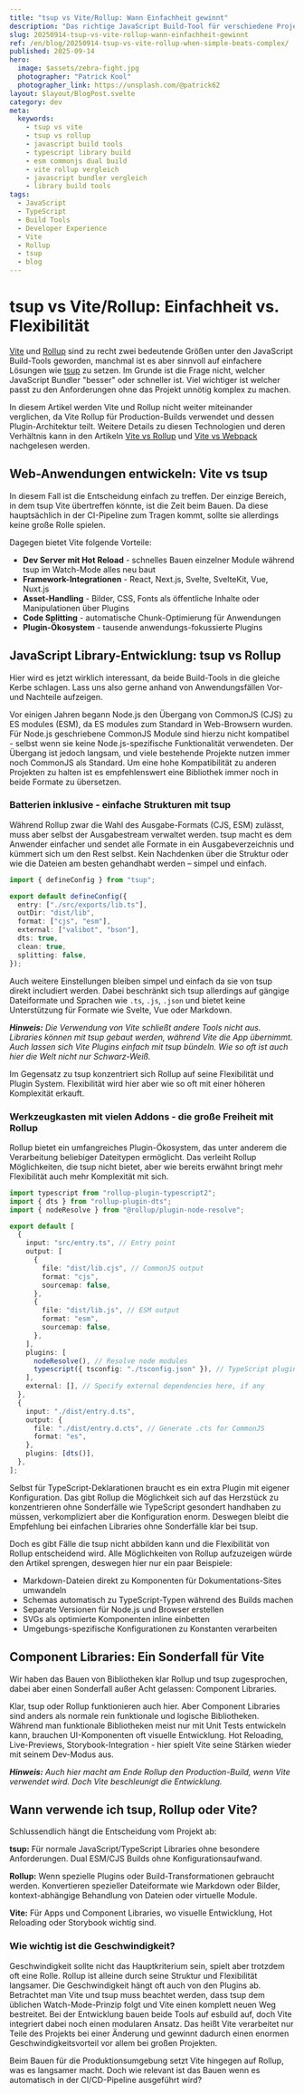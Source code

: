```yaml
---
title: "tsup vs Vite/Rollup: Wann Einfachheit gewinnt"
description: "Das richtige JavaScript Build-Tool für verschiedene Projekt-Anforderungen wählen. Vergleich von tsup mit Vite/Rollup für Anwendungen und Libraries. Inklusive Konfigurations-Beispiele und Entscheidungsframework."
slug: 20250914-tsup-vs-vite-rollup-wann-einfachheit-gewinnt
ref: /en/blog/20250914-tsup-vs-vite-rollup-when-simple-beats-complex/
published: 2025-09-14
hero:
  image: $assets/zebra-fight.jpg
  photographer: "Patrick Kool"
  photographer_link: https://unsplash.com/@patrick62
layout: $layout/BlogPost.svelte
category: dev
meta:
  keywords:
    - tsup vs vite
    - tsup vs rollup
    - javascript build tools
    - typescript library build
    - esm commonjs dual build
    - vite rollup vergleich
    - javascript bundler vergleich
    - library build tools
tags:
  - JavaScript
  - TypeScript
  - Build Tools
  - Developer Experience
  - Vite
  - Rollup
  - tsup
  - blog
---
```


# tsup vs Vite/Rollup: Einfachheit vs. Flexibilität

[Vite](https://vite.dev/) und [Rollup](https://rollupjs.org/introduction/) sind zu recht zwei bedeutende Größen unter den JavaScript Build-Tools geworden, manchmal ist es aber sinnvoll auf einfachere Lösungen wie [tsup](https://tsup.egoist.dev/#what-can-it-bundle) zu setzen. Im Grunde ist die Frage nicht, welcher JavaScript Bundler "besser" oder schneller ist. Viel wichtiger ist welcher passt zu den Anforderungen ohne das Projekt unnötig komplex zu machen.

In diesem Artikel werden Vite und Rollup nicht weiter miteinander verglichen, da Vite Rollup für Production-Builds verwendet und dessen Plugin-Architektur teilt. Weitere Details zu diesen Technologien und deren Verhältnis kann in den Artikeln [Vite vs Rollup](/de/blog/20250908-vite-vs-rollup-welche-build-tool/) und [Vite vs Webpack](/de/blog/20250417-vite-rollup-webpack/) nachgelesen werden.

## Web-Anwendungen entwickeln: Vite vs tsup

In diesem Fall ist die Entscheidung einfach zu treffen. Der einzige Bereich, in dem tsup Vite übertreffen könnte, ist die Zeit beim Bauen. Da diese hauptsächlich in der CI-Pipeline zum Tragen kommt, sollte sie allerdings keine große Rolle spielen.

Dagegen bietet Vite folgende Vorteile:

- **Dev Server mit Hot Reload** - schnelles Bauen einzelner Module während tsup im Watch-Mode alles neu baut
- **Framework-Integrationen** - React, Next.js, Svelte, SvelteKit, Vue, Nuxt.js
- **Asset-Handling** - Bilder, CSS, Fonts als öffentliche Inhalte oder Manipulationen über Plugins
- **Code Splitting** - automatische Chunk-Optimierung für Anwendungen
- **Plugin-Ökosystem** - tausende anwendungs-fokussierte Plugins

## JavaScript Library-Entwicklung: tsup vs Rollup

Hier wird es jetzt wirklich interessant, da beide Build-Tools in die gleiche Kerbe schlagen. Lass uns also gerne anhand von Anwendungsfällen Vor- und Nachteile aufzeigen.

Vor einigen Jahren begann Node.js den Übergang von CommonJS (CJS) zu ES modules (ESM), da ES modules zum Standard in Web-Browsern wurden. Für Node.js geschriebene CommonJS Module sind hierzu nicht kompatibel - selbst wenn sie keine Node.js-spezifische Funktionalität verwendeten. Der Übergang ist jedoch langsam, und viele bestehende Projekte nutzen immer noch CommonJS als Standard. Um eine hohe Kompatibilität zu anderen Projekten zu halten ist es empfehlenswert eine Bibliothek immer noch in beide Formate zu übersetzen.

### Batterien inklusive - einfache Strukturen mit tsup

Während Rollup zwar die Wahl des Ausgabe-Formats (CJS, ESM) zulässt, muss aber selbst der Ausgabestream verwaltet werden. tsup macht es dem Anwender einfacher und sendet alle Formate in ein Ausgabeverzeichnis und kümmert sich um den Rest selbst. Kein Nachdenken über die Struktur oder wie die Dateien am besten gehandhabt werden – simpel und einfach.

```ts title="tsup.config.ts"
import { defineConfig } from "tsup";

export default defineConfig({
  entry: ["./src/exports/lib.ts"],
  outDir: "dist/lib",
  format: ["cjs", "esm"],
  external: ["valibot", "bson"],
  dts: true,
  clean: true,
  splitting: false,
});
```

Auch weitere Einstellungen bleiben simpel und einfach da sie von tsup direkt includiert werden. Dabei beschränkt sich tsup allerdings auf gängige Dateiformate und Sprachen wie `.ts`, `.js`, `.json` und bietet keine Unterstützung für Formate wie Svelte, Vue oder Markdown.

_**Hinweis:** Die Verwendung von Vite schließt andere Tools nicht aus. Libraries können mit tsup gebaut werden, während Vite die App übernimmt. Auch lassen sich Vite Plugins einfach mit tsup bündeln. Wie so oft ist auch hier die Welt nicht nur Schwarz-Weiß._

Im Gegensatz zu tsup konzentriert sich Rollup auf seine Flexibilität und Plugin System. Flexibilität wird hier aber wie so oft mit einer höheren Komplexität erkauft.

### Werkzeugkasten mit vielen Addons - die große Freiheit mit Rollup

Rollup bietet ein umfangreiches Plugin-Ökosystem, das unter anderem die Verarbeitung beliebiger Dateitypen ermöglicht. Das verleiht Rollup Möglichkeiten, die tsup nicht bietet, aber wie bereits erwähnt bringt mehr Flexibilität auch mehr Komplexität mit sich.

```ts title="rollup.config.js"
import typescript from "rollup-plugin-typescript2";
import { dts } from "rollup-plugin-dts";
import { nodeResolve } from "@rollup/plugin-node-resolve";

export default [
  {
    input: "src/entry.ts", // Entry point
    output: [
      {
        file: "dist/lib.cjs", // CommonJS output
        format: "cjs",
        sourcemap: false,
      },
      {
        file: "dist/lib.js", // ESM output
        format: "esm",
        sourcemap: false,
      },
    ],
    plugins: [
      nodeResolve(), // Resolve node modules
      typescript({ tsconfig: "./tsconfig.json" }), // TypeScript plugin
    ],
    external: [], // Specify external dependencies here, if any
  },
  {
    input: "./dist/entry.d.ts",
    output: {
      file: "./dist/entry.d.cts", // Generate .cts for CommonJS
      format: "es",
    },
    plugins: [dts()],
  },
];
```

Selbst für TypeScript-Deklarationen braucht es ein extra Plugin mit eigener Konfiguration. Das gibt Rollup die Möglichkeit sich auf das Herzstück zu konzentrieren ohne Sonderfälle wie TypeScript gesondert handhaben zu müssen, verkompliziert aber die Konfiguration enorm. Deswegen bleibt die Empfehlung bei einfachen Libraries ohne Sonderfälle klar bei tsup.

Doch es gibt Fälle die tsup nicht abbilden kann und die Flexibilität von Rollup entscheidend wird. Alle Möglichkeiten von Rollup aufzuzeigen würde den Artikel sprengen, deswegen hier nur ein paar Beispiele:

- Markdown-Dateien direkt zu Komponenten für Dokumentations-Sites umwandeln
- Schemas automatisch zu TypeScript-Typen während des Builds machen
- Separate Versionen für Node.js und Browser erstellen
- SVGs als optimierte Komponenten inline einbetten
- Umgebungs-spezifische Konfigurationen zu Konstanten verarbeiten

## Component Libraries: Ein Sonderfall für Vite

Wir haben das Bauen von Bibliotheken klar Rollup und tsup zugesprochen, dabei aber einen Sonderfall außer Acht gelassen: Component Libraries.

Klar, tsup oder Rollup funktionieren auch hier. Aber Component Libraries sind anders als normale rein funktionale und logische Bibliotheken. Während man funktionale Bibliotheken meist nur mit Unit Tests entwickeln kann, brauchen UI-Komponenten oft visuelle Entwicklung. Hot Reloading, Live-Previews, Storybook-Integration - hier spielt Vite seine Stärken wieder mit seinem Dev-Modus aus.

_**Hinweis:** Auch hier macht am Ende Rollup den Production-Build, wenn Vite verwendet wird. Doch Vite beschleunigt die Entwicklung._

## Wann verwende ich tsup, Rollup oder Vite?

Schlussendlich hängt die Entscheidung vom Projekt ab:

**tsup:** Für normale JavaScript/TypeScript Libraries ohne besondere Anforderungen. Dual ESM/CJS Builds ohne Konfigurationsaufwand.

**Rollup:** Wenn spezielle Plugins oder Build-Transformationen gebraucht werden. Konvertieren spezieller Dateiformate wie Markdown oder Bilder, kontext-abhängige Behandlung von Dateien oder virtuelle Module.

**Vite:** Für Apps und Component Libraries, wo visuelle Entwicklung, Hot Reloading oder Storybook wichtig sind.

### Wie wichtig ist die Geschwindigkeit?

Geschwindigkeit sollte nicht das Hauptkriterium sein, spielt aber trotzdem oft eine Rolle. Rollup ist alleine durch seine Struktur und Flexibilität langsamer. Die Geschwindigkeit hängt oft auch von den Plugins ab. Betrachtet man Vite und tsup muss beachtet werden, dass tsup dem üblichen Watch-Mode-Prinzip folgt und Vite einen komplett neuen Weg bestreitet. Bei der Entwicklung bauen beide Tools auf esbuild auf, doch Vite integriert dabei noch einen modularen Ansatz. Das heißt Vite verarbeitet nur Teile des Projekts bei einer Änderung und gewinnt dadurch einen enormen Geschwindigkeitsvorteil vor allem bei großen Projekten.

Beim Bauen für die Produktionsumgebung setzt Vite hingegen auf Rollup, was es langsamer macht. Doch wie relevant ist das Bauen wenn es automatisch in der CI/CD-Pipeline ausgeführt wird?
